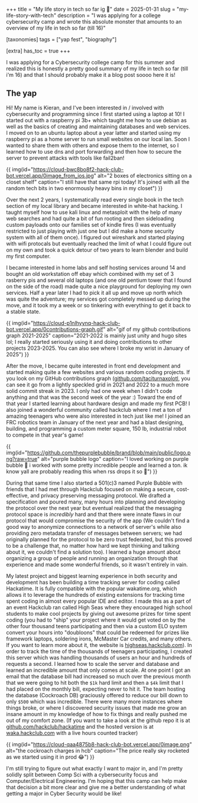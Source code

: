 +++
title = "My life story in tech so far ig 🤷"
date = 2025-01-31
slug = "my-life-story-with-tech"
description = "I was applying for a college cybersecurity camp and wrote this absolute monster that amounts to an overview of my life in tech so far (till 16)"

[taxonomies]
tags = ["yap fest", "biography"]

[extra]
has_toc = true
+++

I was applying for a Cybersecurity college camp for this summer and realized this is honestly a pretty good summary of my life in tech so far (till i'm 16) and that I should probably make it a blog post soooo here it is!

## The yap 

Hi! My name is Kieran, and I've been interested in / involved with cybersecurity and programming since I first started using a laptop at 10! I started out with a raspberry pi 3b+ which taught me how to use debian as well as the basics of creating and maintaining databases and web services. I moved on to an ubuntu laptop about a year latter and started using my raspberry pi as a home server to run small websites on our local lan. Soon I wanted to share them with others and expose them to the internet, so I learned how to use dns and port forwarding and then how to secure the server to prevent attacks with tools like fail2ban!

{{ img(id="https://cloud-bwc8bo8f2-hack-club-bot.vercel.app/0image_from_ios.jpg" alt="2 boxes of electronics sitting on a closet shelf" caption="I still have that same rpi today! It's joined with all the random tech bits in two enormously heavy bins in my closet") }}

Over the next 2 years, I systematically read every single book in the tech section of my local library and became interested in white-hat hacking. I taught myself how to use kali linux and metasploit with the help of many web searches and had quite a bit of fun rooting and then sideloading custom payloads onto our families set of kindle fires (I was eventually restricted to just playing with just one but I did make a home security system with all of them once). I figured out wireshark and started playing with wifi protocals but eventually reached the limit of what I could figure out on my own and took a quick detour of two years to learn blender and build my first computer.

I became interested in home labs and self hosting services around 14 and bought an old workstation off ebay which combined with my set of 3 rasberry pis and several old laptops (and one old pentium tower that I found on the side of the road) made quite a nice playground for deploying my own services. Half a year later I had to pick it all up and move up north which was quite the adventure; my services got completely messed up during the move, and it took my a week or so tinkering with everything to get it back to a stable state. 

{{ img(id="https://cloud-p1nlhyynq-hack-club-bot.vercel.app/0contributions-graph.gif" alt="gif of my github contributions graph 2021-2025" caption="2021-2022 is mainly just unity and hugo sites lol; I really started seriously using it and doing contributions to other projects 2023-2025. You can also see where I broke my wrist in January of 2025") }}

After the move, I became quite interested in front end development and started making quite a few websites and various random coding projects. If you look on my GitHub contributions graph ([github.com/taciturnaxolotl](https://github.com/taciturnaxolotl), you can see it go from a lightly speckled grid in 2021 and 2022 to a much more solid commit streak in 2023. I only had one week when I didn't code anything and that was the second week of the year :) Toward the end of that year I started learning about hardware design and made my first PCB! I also joined a wonderful community called hackclub where I met a ton of amazing teenagers who were also interested in tech just like me! I joined an FRC robotics team in January of the next year and had a blast designing, building, and programming a custom meter square, 150 lb, industrial robot to compete in that year's game! 

{{ img(id="https://github.com/thepurplebubble/brand/blob/main/public/logo.png?raw=true" alt="purple bubble logo" caption="I loved working on purple bubble 💖 i worked with some pretty incredible people and learned a ton. ik know yall are probably reading this when rss drops it so 🫶") }}

During that same time I also started a 501(c)3 named Purple Bubble with friends that I had met through Hackclub focused on making a secure, cost-effective, and privacy preserving messaging protocol. We drafted a specification and poured many, many hours into planning and developing the protocol over the next year but eventual realized that the messaging protocol space is *incredibly* hard and that there were innate flaws in our protocol that would compromise the security of the app (We couldn't find a good way to anonymize connections to a network of server's while also providing zero metadata transfer of messages between servers; we had originally planned for the protocol to be zero trust federated, but this proved to be a challenge that, no matter how hard we kept thinking and talking about it, we couldn't find a solution too). I learned a huge amount about organizing a group of people and running an organization through that experience and made some wonderful friends, so it wasn't entirely in vain.

My latest project and biggest learning experience in both security and development has been building a time tracking server for coding called Hackatime. It is fully compatible with the popular wakatime.org, which allows it to leverage the hundreds of existing extensions for tracking time spent coding in almost every popular IDE and editor. I made this as a part of an event Hackclub ran called High Seas where they encouraged high school students to make cool projects by giving out awesome prizes for time spent coding (you had to "ship" your project where it would get voted on by the other four thousand teens participating and then via a custom ELO system convert your hours into "doubloons" that could be redeemed for prizes like framework laptops, soldering irons, McMaster Car credits, and many others. If you want to learn more about it, the website is [highseas.hackclub.com](https://highseas.hackclub.com)). In order to track the time of the thousands of teenagers participating, I created this server which was handling thousands of users an hour and hundreds of requests a second. I learned how to scale the server and database and learned an incredible amount that only comes at scale. At one point I got an email that the database bill had increased so much over the previous month that we were going to hit both the `$1k` hard limit and then a `$4k` limit that I had placed on the monthly bill, expecting never to hit it. The team hosting the database (Cockroach DB) graciously offered to reduce our bill down to only `$500` which was incredible. There were many more instances where things broke, or where I discovered security issues that made me grow an insane amount in my knowledge of how to fix things and really pushed me out of my comfort zone. (If you want to take a look at the github repo it is at [github.com/hackclub/hackatime](https://github.com/hackclub/hackatime) and the hosted version is at [waka.hackclub.com](https;//waka.hackclub.com) with a live hours counted tracker)

{{ img(id="https://cloud-qaa4875b8-hack-club-bot.vercel.app/0image.png" alt="the cockroach charges in hcb" caption="The price really sky rocketed as we started using it in prod 😂") }}

I'm still trying to figure out what exactly I want to major in, and I'm pretty solidly split between Comp Sci with a cybersecurity focus and Computer/Electrical Engineering. I'm hoping that this camp can help make that decision a bit more clear and give me a better understanding of what getting a major in Cyber Security would be like!
